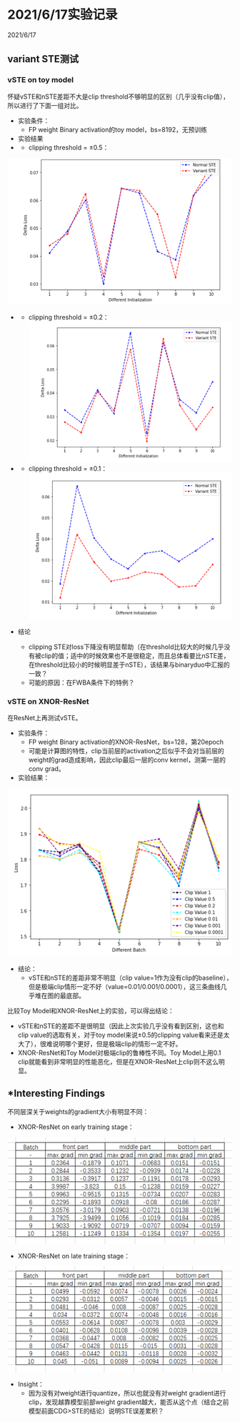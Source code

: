 # 2021/6/17实验记录  

2021/6/17  

## variant STE测试  
### vSTE on toy model  
怀疑vSTE和nSTE差距不大是clip threshold不够明显的区别（几乎没有clip值），所以进行了下面一组对比。  
* 实验条件：  
    * FP weight Binary activation的toy model，bs=8192，无预训练  
* 实验结果  
*   * clipping threshold = ±0.5：  

![](https://raw.githubusercontent.com/YouCaiJun98/MyPicBed/main/imgs/202106180001.png)  

*   * clipping threshold = ±0.2：  
![](https://raw.githubusercontent.com/YouCaiJun98/MyPicBed/main/imgs/202106180002.png)  

*   * clipping threshold = ±0.1：  
![](https://raw.githubusercontent.com/YouCaiJun98/MyPicBed/main/imgs/202106180003.png)  

* 结论  
    * clipping STE对loss下降没有明显帮助（在threshold比较大的时候几乎没有被clip的值；适中的时候效果也不是很稳定，而且总体看要比nSTE差，在threshold比较小的时候明显差于nSTE），该结果与binaryduo中汇报的一致？  
    * 可能的原因：在FWBA条件下的特例？  

### vSTE on XNOR-ResNet  
在ResNet上再测试vSTE。  
* 实验条件：  
    * FP weight Binary activation的XNOR-ResNet，bs=128，第20epoch  
    * 可能是计算图的特性，clip当前层的activation之后似乎不会对当前层的weight的grad造成影响，因此clip最后一层的conv kernel，测第一层的conv grad。  
* 实验结果：  

![](https://raw.githubusercontent.com/YouCaiJun98/MyPicBed/main/imgs/202106180004.png)  

* 结论：  
    * vSTE和nSTE的差距非常不明显（clip value=1作为没有clip的baseline），但是极端clip情形一定不好（value=0.01/0.001/0.0001），这三条曲线几乎堆在图的最底部。  

比较Toy Model和XNOR-ResNet上的实验，可以得出结论：  
* vSTE和nSTE的差距不是很明显（因此上次实验几乎没有看到区别，这也和clip value的选取有关，对于toy model来说±0.5的clipping value看来还是太大了），很难说明哪个更好，但是极端clip的情形一定不好。  
* XNOR-ResNet和Toy Model对极端clip的鲁棒性不同。Toy Model上用0.1 clip就能看到非常明显的性能恶化，但是在XNOR-ResNet上clip则不这么明显。  

## *Interesting Findings  
不同层深关于weights的gradient大小有明显不同：  
* XNOR-ResNet on early training stage：  

![](https://raw.githubusercontent.com/YouCaiJun98/MyPicBed/main/imgs/202106180007.png)  

* XNOR-ResNet on late training stage：  

![](https://raw.githubusercontent.com/YouCaiJun98/MyPicBed/main/imgs/202106180006.png)  

* Insight：  
    * 因为没有对weight进行quantize，所以也就没有对weight gradient进行clip，发现越靠模型前部weight gradient越大，能否从这个点（结合之前模型前面CDG>STE的结论）说明STE误差累积？  